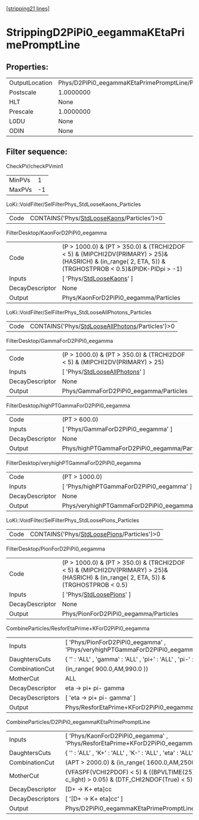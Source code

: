 [[stripping21 lines]](./stripping21-index)

# StrippingD2PiPi0_eegammaKEtaPrimePromptLine

## Properties:

|                |                                                   |
|----------------|---------------------------------------------------|
| OutputLocation | Phys/D2PiPi0_eegammaKEtaPrimePromptLine/Particles |
| Postscale      | 1.0000000                                         |
| HLT            | None                                              |
| Prescale       | 1.0000000                                         |
| L0DU           | None                                              |
| ODIN           | None                                              |

## Filter sequence:

CheckPV/checkPVmin1

|        |     |
|--------|-----|
| MinPVs | 1   |
| MaxPVs | -1  |

LoKi::VoidFilter/SelFilterPhys_StdLooseKaons_Particles

|      |                                                                                            |
|------|--------------------------------------------------------------------------------------------|
| Code | CONTAINS('Phys/[StdLooseKaons](./stripping21-commonparticles-stdloosekaons)/Particles')\>0 |

FilterDesktop/KaonForD2PiPi0_eegamma

|                 |                                                                                                                                                            |
|-----------------|------------------------------------------------------------------------------------------------------------------------------------------------------------|
| Code            | (P \> 1000.0) & (PT \> 350.0) & (TRCHI2DOF \< 5) & (MIPCHI2DV(PRIMARY) \> 25)&(HASRICH) & (in_range( 2, ETA, 5)) & (TRGHOSTPROB \< 0.5)&(PIDK-PIDpi \> -1) |
| Inputs          | [ 'Phys/[StdLooseKaons](./stripping21-commonparticles-stdloosekaons)' ]                                                                                  |
| DecayDescriptor | None                                                                                                                                                       |
| Output          | Phys/KaonForD2PiPi0_eegamma/Particles                                                                                                                      |

LoKi::VoidFilter/SelFilterPhys_StdLooseAllPhotons_Particles

|      |                                                                                                      |
|------|------------------------------------------------------------------------------------------------------|
| Code | CONTAINS('Phys/[StdLooseAllPhotons](./stripping21-commonparticles-stdlooseallphotons)/Particles')\>0 |

FilterDesktop/GammaForD2PiPi0_eegamma

|                 |                                                                                     |
|-----------------|-------------------------------------------------------------------------------------|
| Code            | (P \> 1000.0) & (PT \> 350.0) & (TRCHI2DOF \< 5) & (MIPCHI2DV(PRIMARY) \> 25)       |
| Inputs          | [ 'Phys/[StdLooseAllPhotons](./stripping21-commonparticles-stdlooseallphotons)' ] |
| DecayDescriptor | None                                                                                |
| Output          | Phys/GammaForD2PiPi0_eegamma/Particles                                              |

FilterDesktop/highPTGammaForD2PiPi0_eegamma

|                 |                                              |
|-----------------|----------------------------------------------|
| Code            | (PT \> 600.0)                                |
| Inputs          | [ 'Phys/GammaForD2PiPi0_eegamma' ]         |
| DecayDescriptor | None                                         |
| Output          | Phys/highPTGammaForD2PiPi0_eegamma/Particles |

FilterDesktop/veryhighPTGammaForD2PiPi0_eegamma

|                 |                                                  |
|-----------------|--------------------------------------------------|
| Code            | (PT \> 1000.0)                                   |
| Inputs          | [ 'Phys/highPTGammaForD2PiPi0_eegamma' ]       |
| DecayDescriptor | None                                             |
| Output          | Phys/veryhighPTGammaForD2PiPi0_eegamma/Particles |

LoKi::VoidFilter/SelFilterPhys_StdLoosePions_Particles

|      |                                                                                            |
|------|--------------------------------------------------------------------------------------------|
| Code | CONTAINS('Phys/[StdLoosePions](./stripping21-commonparticles-stdloosepions)/Particles')\>0 |

FilterDesktop/PionForD2PiPi0_eegamma

|                 |                                                                                                                                         |
|-----------------|-----------------------------------------------------------------------------------------------------------------------------------------|
| Code            | (P \> 1000.0) & (PT \> 350.0) & (TRCHI2DOF \< 5) & (MIPCHI2DV(PRIMARY) \> 25)&(HASRICH) & (in_range( 2, ETA, 5)) & (TRGHOSTPROB \< 0.5) |
| Inputs          | [ 'Phys/[StdLoosePions](./stripping21-commonparticles-stdloosepions)' ]                                                               |
| DecayDescriptor | None                                                                                                                                    |
| Output          | Phys/PionForD2PiPi0_eegamma/Particles                                                                                                   |

CombineParticles/ResforEtaPrime+KForD2PiPi0_eegamma

|                  |                                                                                |
|------------------|--------------------------------------------------------------------------------|
| Inputs           | [ 'Phys/PionForD2PiPi0_eegamma' , 'Phys/veryhighPTGammaForD2PiPi0_eegamma' ] |
| DaughtersCuts    | { '' : 'ALL' , 'gamma' : 'ALL' , 'pi+' : 'ALL' , 'pi-' : 'ALL' }               |
| CombinationCut   | (in_range( 900.0,AM,990.0 ))                                                   |
| MotherCut        | ALL                                                                            |
| DecayDescriptor  | eta -\> pi+ pi- gamma                                                          |
| DecayDescriptors | [ 'eta -\> pi+ pi- gamma' ]                                                  |
| Output           | Phys/ResforEtaPrime+KForD2PiPi0_eegamma/Particles                              |

CombineParticles/D2PiPi0_eegammaKEtaPrimePromptLine

|                  |                                                                                            |
|------------------|--------------------------------------------------------------------------------------------|
| Inputs           | [ 'Phys/KaonForD2PiPi0_eegamma' , 'Phys/ResforEtaPrime+KForD2PiPi0_eegamma' ]            |
| DaughtersCuts    | { '' : 'ALL' , 'K+' : 'ALL' , 'K-' : 'ALL' , 'eta' : 'ALL' }                               |
| CombinationCut   | (APT \> 2000.0) & (in_range( 1600.0,AM,2500.0 ))                                           |
| MotherCut        | (VFASPF(VCHI2PDOF) \< 5) & ((BPVLTIME(25) \* c_light) \> 0.05) & (DTF_CHI2NDOF(True) \< 5) |
| DecayDescriptor  | [D+ -\> K+ eta]cc                                                                        |
| DecayDescriptors | [ '[D+ -\> K+ eta]cc' ]                                                                |
| Output           | Phys/D2PiPi0_eegammaKEtaPrimePromptLine/Particles                                          |
